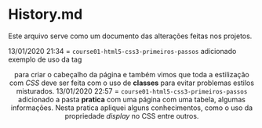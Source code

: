 # History.md
Este arquivo serve como um documento das alterações feitas nos projetos.

13/01/2020 21:34 = `course01-html5-css3-primeiros-passos` adicionado exemplo de uso da tag __<header>__ para criar o cabeçalho da página e também vimos que toda a estilização com _CSS_ deve ser feita com o uso de __classes__ para evitar problemas estilos misturados.
13/01/2020 22:57 = `course01-html5-css3-primeiros-passos` adicionado a pasta __pratica__ com uma página com uma tabela, algumas informações. Nesta pratica apliquei alguns conhecimentos, como o uso da propriedade _display_ no CSS entre outros.